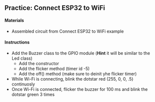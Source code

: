 ## Practice: Connect ESP32 to WiFi

#### Materials
 - Assembled circuit from Connect ESP32 to WiFi example

#### Instructions
 - Add the Buzzer class to the GPIO module (**Hint** it will be similar to the Led class)
   - Add the constructor
   - Add the flicker method (timer id -5)
   - Add the off() method (make sure to deinit yhe flicker timer)
 - While Wi-Fi is connecting, blink the dotstar red (255, 0, 0, .5) continuosly
 - Once Wi-Fi is connected, flicker the buzzer for 100 ms and blink the dotstar green 3 times
